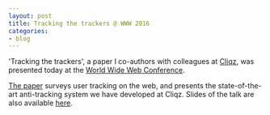 ```yaml
---
layout: post
title: Tracking the trackers @ WWW 2016
categories:
- blog
---
```


'Tracking the trackers', a paper I co-authors with colleagues at [Cliqz](https://cliqz.com), was presented today at the [World Wide Web Conference](http://www2016.ca).

[The paper](http://www2016.net/proceedings/proceedings/p121.pdf) surveys user tracking on the web, and presents the state-of-the-art anti-tracking system we have developed at Cliqz. Slides of the talk are also available [here](http://www.slideshare.net/jmpujol/tracking-the-trackers-www-2016).
